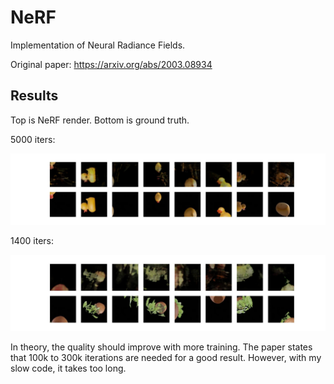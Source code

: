 # NeRF

Implementation of Neural Radiance Fields.

Original paper: https://arxiv.org/abs/2003.08934

## Results

Top is NeRF render. Bottom is ground truth.

5000 iters:

![](https://github.com/phuang1024/NeRF/blob/master/examples/duck.jpg?raw=true)

1400 iters:

![](https://github.com/phuang1024/NeRF/blob/master/examples/plant.jpg?raw=true)

In theory, the quality should improve with more training. The paper states that 100k to 300k
iterations are needed for a good result. However, with my slow code, it takes too long.
